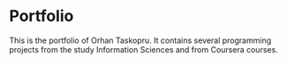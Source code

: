 # Portfolio
This is the portfolio of Orhan Taskopru. It contains several programming  projects from the study Information Sciences and from Coursera courses.
